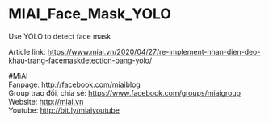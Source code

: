 # MIAI_Face_Mask_YOLO
Use YOLO to detect face mask

Article link:  https://www.miai.vn/2020/04/27/re-implement-nhan-dien-deo-khau-trang-facemaskdetection-bang-yolo/

#MìAI <br>
Fanpage: http://facebook.com/miaiblog<br>
Group trao đổi, chia sẻ: https://www.facebook.com/groups/miaigroup<br>
Website: http://miai.vn<br>
Youtube: http://bit.ly/miaiyoutube<br>
